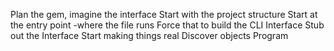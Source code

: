 Plan the gem, imagine the interface
Start with the project structure
Start at the entry point -where the file runs
Force that to build the CLI Interface 
Stub out the Interface
Start making things real
Discover objects
Program